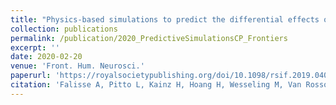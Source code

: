 ```yaml
---
title: "Physics-based simulations to predict the differential effects of motor control and musculoskeletal deficits on gait dysfunction in cerebral palsy: A retrospective case study"
collection: publications
permalink: /publication/2020_PredictiveSimulationsCP_Frontiers
excerpt: ''
date: 2020-02-20
venue: 'Front. Hum. Neurosci.'
paperurl: 'https://royalsocietypublishing.org/doi/10.1098/rsif.2019.0402'
citation: 'Falisse A, Pitto L, Kainz H, Hoang H, Wesseling M, Van Rossom S, Papageorgiou E, Bar-On L, Hallemans A, Desloovere K, Molenaers G, Van Campenhout A, De Groote F, and Jonkers I. (2020). "Physics-based simulations to predict the differential effects of motor control and musculoskeletal deficits on gait dysfunction in cerebral palsy: A retrospective case study." <i>Front. Hum. Neurosci.</i>. 14: 20200220.'
---
```

